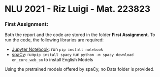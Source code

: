 # NLU 2021 - Riz Luigi - Mat. 223823

### First Assignment:
Both the report and the code are stored in the folder **First Assignment**.
To run the code, the following libraries are required:
- [Jupyter Notebook](https://jupyter.org/index.html):
    run ```pip install notebook```
- [spaCy](https://spacy.io/): 
    run```pip install spacy```
    run ```python -m spacy download en_core_web_sm``` to install English Models

Using the pretrained models offered by spaCy, no Data folder is provided.